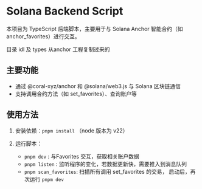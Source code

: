 # Solana Backend Script

本项目为 TypeScript 后端脚本，主要用于与 Solana Anchor 智能合约（如 anchor_favorites）进行交互。

目录 idl 及 types 从anchor 工程复制过来的

## 主要功能
- 通过 @coral-xyz/anchor 和 @solana/web3.js 与 Solana 区块链通信
- 支持调用合约方法（如 set_favorites）、查询账户等

## 使用方法

1. 安装依赖：`pnpm install` （node 版本为 v22）
   
2. 运行脚本：
   * `pnpm dev` : 与Favorites 交互，获取相关账户数据
   * `pnpm listen` : 监听程序的变化，若数据更新快，需要推入到消息队列
   * `pnpm scan_favorites`: 扫描所有调用 set_favorites 的交易， 启动后，再次运行 `pnpm dev`

